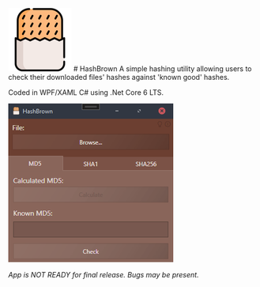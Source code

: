 
<img src="/HashBrown/hash-browns.png" width="128">
# HashBrown
A simple hashing utility allowing users to check their downloaded files' hashes against 'known good' hashes.

Coded in WPF/XAML C# using .Net Core 6 LTS. 

![HashBrown Screenshot](/HashBrown-Screenshot.png)

*App is NOT READY for final release. Bugs may be present.*
